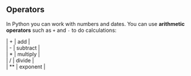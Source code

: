 <h2 class="c-project-heading--explainer">Operators</h2>

In Python you can work with numbers and dates. You can use **arithmetic operators** such as `+` and `-`  to do calculations:

| + | add |   
| - | subtract |   
| * | multiply |   
| / | divide |   
| ** | exponent |   

